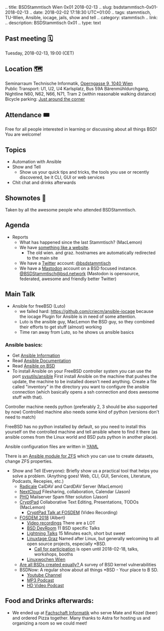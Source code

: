.. title: BSDStammtisch Wien 0x01 2018-02-13
.. slug: bsdstammtisch-0x01-2018-02-13
.. date: 2018-02-02 17:18:30 UTC+01:00
.. tags: stammtisch, TU-Wien, Ansible, iocage, jails, show and tell
.. category: stammtisch
.. link: 
.. description: BSDStammtisch 0x01
.. type: text

## Past meeting 🗓
Tuesday, 2018-02-13, 19:00 (CET)

## Location 🗺
Seminarraum Technische Informatik, [Operngasse 9, 1040 Wien](https://www.openstreetmap.org/node/419270986#map=18/48.19964/16.36698&layers=C)  
Public Transport: U1, U2, U4 Karlsplatz, Bus 59A Bärenmühldurchgang, Nightline N60, N62, N66, N71, Tram 2 (within reasonable walking distance)
Bicycle parking: [Just around the corner](https://www.openstreetmap.org/node/419270986#map=18/48.19964/16.36698&layers=C)

## Attendance 🎟
Free for all people interested in learning or discussing about all things BSD! You are welcome!

## Topics 
- Automation with Ansible
- Show and Tell
	- Show us your quick tips and tricks, the tools you use or recently discovered, be it CLI, GUI or web services
- Chit chat and drinks afterwards

## Shownotes 📝
Taken by all the awesome people who attended BSDStammtisch.

## Agenda
- Reports
	- What has happened since the last Stammtisch? (MacLemon)
  - We have [something like a website](/).
  	- The old wien. and graz. hostnames are automatically redirected to the main site
  - We have a [Twitter](https://twitter.com/) account: [@bsdstammtisch](https://twitter.com/bsdstammtisch)
  - We have a [Mastodon](https://mastodon.social/about) account on a BSD focused instance. [@BSDStammtisch@bsd.network](https://bsd.network/@bsdstammtisch) (Mastodon is opensource, federated, awesome and friendly better Twitter)

## Main Talk
- Ansible for freeBSD (Luto)
  - we failed hard: https://github.com/criecm/ansible-iocage because the iocage Plugin for Ansible is in need of some attention.
  - Luto is the ansible guy, MacLemon the BSD guy, so they combined their efforts to get stuff (almost) working
  - Time ran away from Luto, so he shows us ansible basics

### Ansible basics:
- Get [Ansible Information](https://www.ansible.com/ "Ansible is simple IT automation")
- Read [Ansible Documentation](https://docs.ansible.com/ "Ansible Documentation")
- Read [Ansible on BSD](http://docs.ansible.com/ansible/latest/intro_bsd.html)
- To install Ansible on your FreeBSD controller system you can use the port [sysutils/ansible](https://www.freshports.org/sysutils/ansible/ "ansible Radically simple IT automation")
First install Ansible on the machine that pushes the update, the machine to be installed doesn't need anything. Create a file called "inventory" in the directory you want to configure the ansible connection (which basically opens a ssh connection and does awesome stuff with that). 

Controller machine needs python (preferably 2, 3 should be also supported by now)
Controlled machine also needs some kind of python (versions don't need to match)

FreeBSD has no python installed by default, so you need to install this yourself on the controlled machine and tell ansible where to find it there (as ansible comes from the Linux world and BSD puts python in another place).

Ansible configuration files are written in [YAML](https://en.wikipedia.org/wiki/YAML "Wikipedia: YAML Ain't Markup Language")

There is an [Ansible module for ZFS](https://docs.ansible.com/ansible/latest/zfs_module.html "zfs - Manage zfs") which you can use to create datasets, change ZFS properties.

- Show and Tell (Everyone): Briefly show us a practical tool that helps you solve a problem. (Anything goes! Web, CLI, GUI, Services, Literature, Podcasts, Recepies, etc.)
	- [Radicale](https://radicale.org/) CalDAV and CardDAV Server (MacLemon)
  - [NextCloud](https://nextcloud.com) Filesharing, collaboration, Calendar (Jason)
  - [PHO](https://www.purplehat.org/) Mailserver Spam filter solution (Jason)
  - [CryptPad](https://cryptpad.fr) Collaborative Text Editing, Presentations, TODOs (MacLemon)
  	- [CryptPad Talk at FOSDEM](https://fosdem.org/2018/schedule/event/cryptpad/) (Video Recording)
  - [FOSDEM 2018](https://fosdem.org/2018/)  (Albert)
  	- [Video recordings](https://video.fosdem.org/2018/) There are a LOT
    - [BSD DevRoom](https://fosdem.org/2018/schedule/track/bsd/) 11 BSD specific Talks
    - [Lightning Talks](https://fosdem.org/2018/schedule/track/lightning_talks/) 15 Minutes each, short but sweet
    - [Linuxtage Graz](https://www.linuxtage.at/) Named after Linux, but generally welcoming to all open source projects, especially \*BSD.
    	- [Call for participation](https://www.linuxtage.at/call-for-lectures/) is open until 2018-02-18, talks, workshops, booths
	- [Linuxwochen Wien](https://www.linuxwochen.at/Wien/)
  - [Are all BSDs created equally? ](https://media.ccc.de/v/34c3-8968-are_all_bsds_created_equally) A survey of BSD kernel vulnerabilities
  - BSDNow: A regular show about all things \*BSD - Your place to B SD.
  	- [Youtube Channel](https://www.youtube.com/playlist?list=PLUW3LUwQvegyqk2Iqi-YD7Do-AyD4W0s1)
    - [MP3 Podcast](https://itunes.apple.com/at/podcast/bsd-now-mp3/id701045710?l=en&mt=2)
    - [HD Video Podcast](https://itunes.apple.com/at/podcast/bsd-now-hd/id850665429?l=en&mt=2)
  

## Food and Drinks afterwards:
- We ended up at [Fachschaft Informatik](https://www.fsinf.at/) who serve Mate and Kozel (beer) and ordered Pizza together. Many thanks to Astra for hosting us and organizing a room so we could meet!
